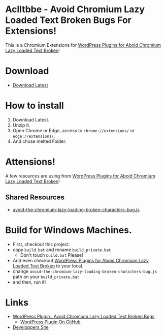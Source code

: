 # Aclltbbe - Avoid Chromium Lazy Loaded Text Broken Bugs For Extensions!
This is a Chromium Extensions for [WordPress Plugins for Aboid Chromium Lazy Loaded Text Broken](https://github.com/ganohr/avoid-chromium-lazy-loaded-text-broken)!

# Download
* [Download Latest](https://github.com/ganohr/avoid-chromium-lazy-loaded-text-broken-extensions/raw/main/release/chromium/Aclltbbe.zip)

# How to install
1. Download Latest.
1. Unzip it.
1. Open Chrome or Edge, access to `chrome://extensions/` or `edge://extensions/`.
1. And chose melted Folder.

# Attensions!
A few resources are using from [WordPress Plugins for Aboid Chromium Lazy Loaded Text Broken](https://github.com/ganohr/avoid-chromium-lazy-loaded-text-broken)!

## Shared Resources
* [avoid-the-chromium-lazy-loading-broken-characters-bug.js](https://github.com/ganohr/avoid-chromium-lazy-loaded-text-broken/blob/main/avoid-the-chromium-lazy-loading-broken-characters-bug.js)

# Build for Windows Machines.
* First, checkout this project.
* copy `build.bat` and rename `build_private.bat`
  * Don't touch `build.bat` Please!
* And even checkout [WordPress Plugins for Aboid Chromium Lazy Loaded Text Broken](https://github.com/ganohr/avoid-chromium-lazy-loaded-text-broken) to your local.
* change `avoid-the-chromium-lazy-loading-broken-characters-bug.js` path on your `build_private.bat`
* and then, run it!

# Links
* [WordPress Plugin : Avoid Chromium Lazy Loaded Text Broken Bugs](https://wordpress.org/plugins/avoid-the-chromium-lazy-loading-broken-characters-bug/)
  * [WordPress Plugin On GitHub](https://github.com/ganohr/avoid-chromium-lazy-loaded-text-broken)
* [Developpers Site](https://ganohr.net/)
